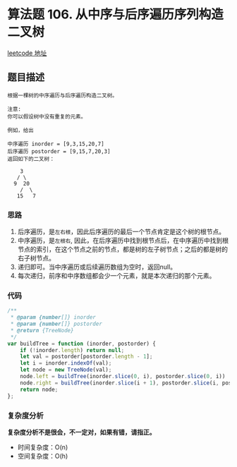 # 算法题 106. 从中序与后序遍历序列构造二叉树
[leetcode 地址](https://leetcode-cn.com/problems/construct-binary-tree-from-inorder-and-postorder-traversal/)

## 题目描述

```
根据一棵树的中序遍历与后序遍历构造二叉树。

注意:
你可以假设树中没有重复的元素。

例如，给出

中序遍历 inorder = [9,3,15,20,7]
后序遍历 postorder = [9,15,7,20,3]
返回如下的二叉树：

    3
   / \
  9  20
    /  \
   15   7

```

### 思路
1. 后序遍历，是`左右根`，因此后序遍历的最后一个节点肯定是这个树的根节点。
2. 中序遍历，是`左根右`, 因此，在后序遍历中找到根节点后，在中序遍历中找到根节点的索引，在这个节点之前的节点，都是树的左子树节点；之后的都是树的右子树节点。
3. 递归即可。当中序遍历或后续遍历数组为空时，返回null。
4. 每次递归，前序和中序数组都会少一个元素，就是本次递归的那个元素。


### 代码
```javascript
/**
 * @param {number[]} inorder
 * @param {number[]} postorder
 * @return {TreeNode}
 */
var buildTree = function (inorder, postorder) {
    if (!inorder.length) return null;
    let val = postorder[postorder.length - 1];
    let i = inorder.indexOf(val);
    let node = new TreeNode(val);
    node.left = buildTree(inorder.slice(0, i), postorder.slice(0, i))
    node.right = buildTree(inorder.slice(i + 1), postorder.slice(i, postorder.length - 1))
    return node;
};
```
### 复杂度分析
**复杂度分析不是很会，不一定对，如果有错，请指正。**
- 时间复杂度：O(n)
- 空间复杂度：O(h)